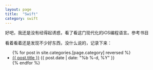 ```yaml
---
layout: page
title:  "Swift"
category: swift
---
```


好吧，我还是没有经得起诱惑，看了看这门现代化的iOS编程语言。参考书目

看着看着还是发现不少好东西，没什么说的，记录下来：

<ul class="posts">
{% for post in site.categories.[page.category] reversed %}
      <li>
        <a class="post-link" href="{{ post.url | prepend: site.baseurl }}">{{ post.title }}</a>
        <span class="post-date">{{ post.date | date: "%b %-d, %Y" }}</span>
      </li>
{% endfor %}
</ul>